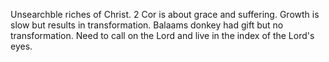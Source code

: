 Unsearchble riches of Christ.
2 Cor is about grace and suffering.
Growth is slow but results in transformation.
Balaams donkey had gift but no transformation.
Need to call on the Lord and live in the index of the Lord's eyes.
